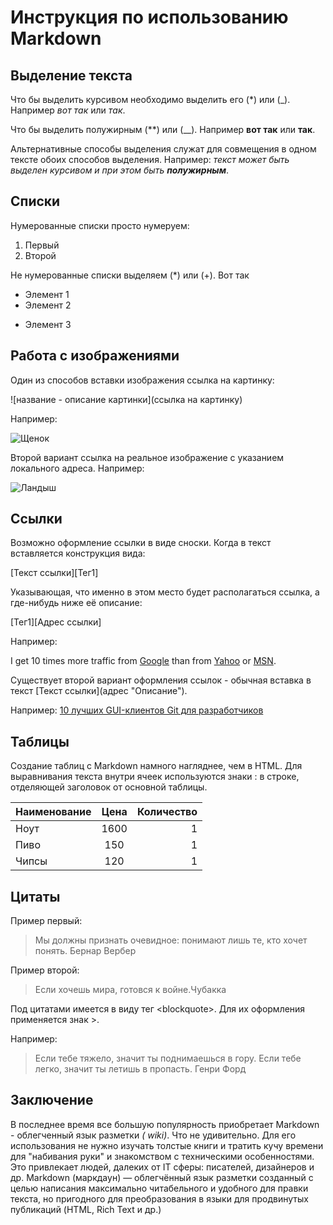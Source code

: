 # Инструкция по использованию Markdown 

## Выделение текста

Что бы выделить курсивом необходимо выделить его (*) или (_). Например *вот так* или _так_. 

Что бы выделить полужирным (**) или (__). Например **вот так** или __так__.

Альтернативные способы выделения служат для совмещения в одном тексте обоих способов выделения. Например: _текст может быть выделен курсивом и при этом быть **полужирным**_.

## Списки 

Нумерованные списки просто нумеруем:
1. Первый
2. Второй

Не нумерованные списки выделяем (*) или (+). Вот так
* Элемент 1
* Элемент 2
+ Элемент 3

## Работа с изображениями 

Один из способов вставки изображения ссылка на картинку:

![название - описание картинки](ссылка на картинку)

Например:

![Щенок](https://funik.ru/wp-content/uploads/2019/07/c1979d28bed222036eac-1.jpg)


Второй вариант ссылка на реальное изображение с указанием локального адреса.
Например:

![Ландыш](landyshi.jpg)


## Ссылки 

Возможно оформление ссылки в виде сноски. Когда в текст вставляется конструкция вида:

[Текст ссылки][Тег1]

 Указывающая, что именно в этом место будет располагаться ссылка, а где-нибудь ниже её описание:

[Тег1][Адрес ссылки]

Например:

I get 10 times more traffic from [Google][1] than from
[Yahoo][2] or [MSN][3].

[1]: http://google.com/        "Google"
[2]: http://search.yahoo.com/  "Yahoo Search"
[3]: http://search.msn.com/    "MSN Search"



Существует второй вариант оформления ссылок - обычная вставка в текст \[Текст ссылки](адрес "Описание")\.

Например:
[10 лучших GUI-клиентов Git для разработчиков]( https://techrocks.ru/2020/04/24/best-git-gui-for-mac-linux-windows/
)

## Таблицы ##

Создание таблиц с Markdown намного нагляднее, чем в HTML. Для выравнивания текста внутри ячеек используются знаки : в строке, отделяющей заголовок от основной таблицы.

Наименование      | Цена | Количество
:-------- |:-----:| -------:
Ноут  | 1600  | 1
Пиво     | 150    | 1
Чипсы      | 120     | 1


## Цитаты
Пример первый:

> Мы должны признать очевидное: понимают лишь те, кто хочет понять.
Бернар Вербер

Пример второй:
> Если хочешь мира, готовся к войне.Чубакка

Под цитатами имеется в виду тег \<blockquote>\. Для их оформления применяется знак >. 

Например:
 > Если тебе тяжело, значит ты поднимаешься в гору. Если тебе легко, значит ты летишь в пропасть.
Генри Форд


## Заключение

В последнее время все большую популярность приобретает Markdown - облегченный язык разметки *( wiki)*. Что не удивительно. Для его использования не нужно изучать толстые книги и тратить кучу времени для "набивания руки" и знакомством с техническими особенностями. Это привлекает людей, далеких от IT сферы: писателей, дизайнеров и др.
Markdown (маркдаун) — облегчённый язык разметки созданный с целью написания максимально читабельного и удобного для правки текста, но пригодного для преобразования в языки для продвинутых публикаций (HTML, Rich Text и др.)

